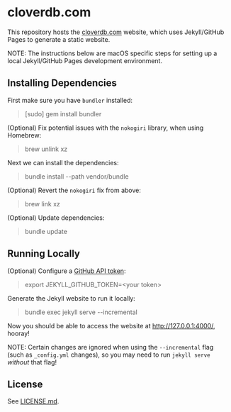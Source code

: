 # cloverdb.com

This repository hosts the [cloverdb.com](https://cloverdb.com) website, which uses Jekyll/GitHub Pages to generate a static website.

NOTE: The instructions below are macOS specific steps for setting up a local Jekyll/GitHub Pages development environment.

## Installing Dependencies

First make sure you have `bundler` installed:
> [sudo] gem install bundler

(Optional) Fix potential issues with the `nokogiri` library, when using Homebrew:
> brew unlink xz

Next we can install the dependencies:
> bundle install --path vendor/bundle

(Optional) Revert the `nokogiri` fix from above:
> brew link xz

(Optional) Update dependencies:
> bundle update

## Running Locally

(Optional) Configure a [GitHub API token](https://github.com/settings/tokens):
> export JEKYLL_GITHUB_TOKEN=\<your token\>

Generate the Jekyll website to run it locally:
> bundle exec jekyll serve --incremental

Now you should be able to access the website at http://127.0.0.1:4000/, hooray!

NOTE: Certain changes are ignored when using the `--incremental` flag (such as `_config.yml` changes), so you may need to run `jekyll serve` _without_ that flag!

## License

See [LICENSE.md](LICENSE.md).
